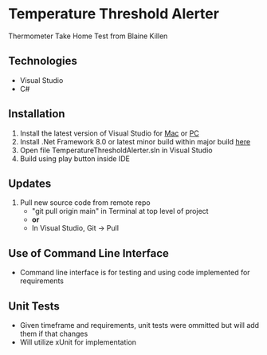 # Temperature Threshold Alerter
Thermometer Take Home Test from Blaine Killen

## Technologies
* Visual Studio
* C#

## Installation
1. Install the latest version of Visual Studio for [Mac](https://visualstudio.microsoft.com/vs/mac/) or [PC](https://visualstudio.microsoft.com/downloads/)
2. Install .Net Framework 8.0 or latest minor build within major build [here](https://dotnet.microsoft.com/en-us/download/dotnet/8.0)
3. Open file TemperatureThresholdAlerter.sln in Visual Studio
4. Build using play button inside IDE

## Updates
1. Pull new source code from remote repo
    * "git pull origin main" in Terminal at top level of project
    * **or**
    * In Visual Studio, Git -> Pull

## Use of Command Line Interface
* Command line interface is for testing and using code implemented for requirements

## Unit Tests
* Given timeframe and requirements, unit tests were ommitted but will add them if that changes
* Will utilize xUnit for implementation